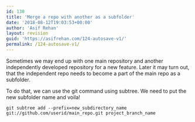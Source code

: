```yaml
---
id: 130
title: 'Merge a repo with another as a subfolder'
date: '2018-08-12T19:03:53+00:00'
author: 'Asif Rehan'
layout: revision
guid: 'https://asifrehan.com/124-autosave-v1/'
permalink: /124-autosave-v1/
---
```


Sometimes we may end up with one main repository and another independently developed repository for a new feature. Later it may turn out, that the independent repo needs to become a part of the main repo as a subfolder.

To do that, we can use the git command using subtree. We need to put the new subfolder name and voila!

```
git subtree add --prefix=new_subdirectory_name git://github.com/userid/main_repo.git project_branch_name
```